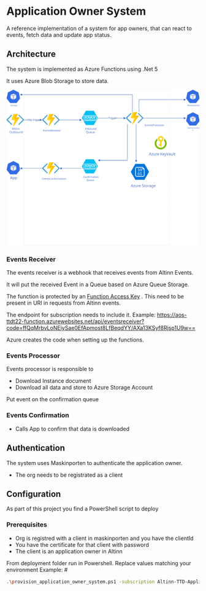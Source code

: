 # Application Owner System
A reference implementation of a system for app owners, that can react to events, fetch data and update app status.



## Architecture

The system is implemented as Azure Functions using .Net 5

It uses Azure Blob Storage to store data.


![Altinn Application Owner System](concept.svg "Altinn Application Owner System")


### Events Receiver

The events receiver is a webhook that receives events from Altinn Events.

It will put the received Event in a Queue based on Azure Queue Storage.

The function is protected by an [Function Access Key](https://docs.microsoft.com/en-us/azure/azure-functions/functions-bindings-http-webhook-trigger?tabs=csharp#authorization-keys) . This need to be present in URI in requests from Altinn events. 

The endpoint for subscription needs to include it. 
Example: https://aos-ttdt22-function.azurewebsites.net/api/eventsreceiver?code=ffQqMrbvLoNEiySae0EfApmost8LfBeqdYY/AXa13KSyf8Rjsp1U9w==

Azure creates the code when setting up the functions.

### Events Processor

Events processor is responsible to

- Download Instance document
- Download all data and store to Azure Storage Account

Put event on the confirmation queue

### Events Confirmation

- Calls App to confirm that data is downloaded

## Authentication

The system uses Maskinporten to authenticate the application owner.

- The org needs to be registrated as a client 

## Configuration

As part of this project you find a PowerShell script to deploy

### Prerequisites
- Org is registred with a client in maskinporten and you have the clientId
- You have the certificate for that client with password
- The client is an application owner in Altinn

From deployment folder run in Powershell. Replace values matching your environment
Example: #  

   ```bash
.\provision_application_owner_system.ps1 -subscription Altinn-TTD-Application-Owner-System -aosEnvironment [INSERT NAME ON ENVIRONMENT MAX 5 letters] -maskinportenclient [INSERT MASKINPORTEN CLIENTID] -maskinportenclientcert [PATH TO CERT] -maskinportenclientcertpwd [INSERT PASSOWORD FOR CERT] -maskinportenuri https://ver2.maskinporten.no -platformuri https://platform.tt02.altinn.no/ -appsuri https://ttd.apps.tt02.altinn.no/
   ```